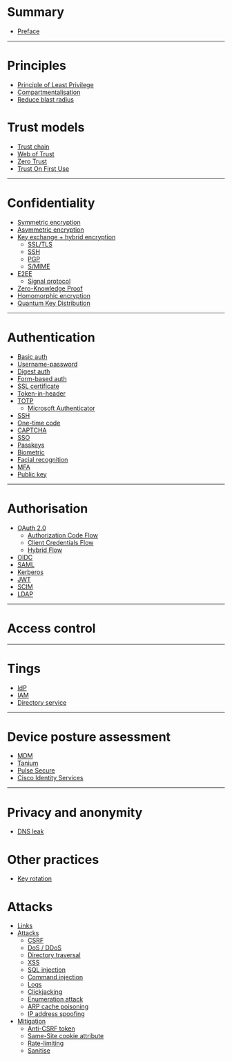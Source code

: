 # Summary

- [Preface](./preface.md)

---

# Principles

- [Principle of Least Privilege]()
- [Compartmentalisation]()
- [Reduce blast radius](./reduce-blast-radius.md)

# Trust models

- [Trust chain]()
- [Web of Trust]()
- [Zero Trust](./trust-models/zero-trust.md)
- [Trust On First Use]()

---

# Confidentiality

- [Symmetric encryption]()
- [Asymmetric encryption]()
- [Key exchange + hybrid encryption]()
  - [SSL/TLS](./confidentiality/ssl-tls.md)
  - [SSH]()
  - [PGP](./confidentiality/pgp.md)
  - [S/MIME]()
- [E2EE]()
  - [Signal protocol]()
- [Zero-Knowledge Proof]()
- [Homomorphic encryption]()
- [Quantum Key Distribution]()

---

# Authentication

- [Basic auth](./authentication/basic-auth.md)
- [Username-password]()
- [Digest auth]()
- [Form-based auth]()
- [SSL certificate]()
- [Token-in-header]()
- [TOTP](./authentication/totp.md)
  - [Microsoft Authenticator]()
- [SSH]()
- [One-time code]()
- [CAPTCHA]()
- [SSO]()
- [Passkeys](./authentication/passkeys.md)
- [Biometric]()
- [Facial recognition]()
- [MFA]()
- [Public key]()

---

# Authorisation

- [OAuth 2.0](./authorisation/oauth2-0.md)
  - [Authorization Code Flow](./oauth2-0/authorization-code-flow.md)
  - [Client Credentials Flow]()
  - [Hybrid Flow]()
- [OIDC](./authorisation/oidc.md)
- [SAML](./authorisation/saml.md)
- [Kerberos]()
- [JWT]()
- [SCIM]()
- [LDAP]()

---

# Access control

---

# Tings

- [IdP](./idp.md)
- [IAM](./iam.md)
- [Directory service](./directory-service.md)

---

# Device posture assessment

- [MDM]()
- [Tanium]()
- [Pulse Secure]()
- [Cisco Identity Services]()

---

# Privacy and anonymity

- [DNS leak]()

# Other practices

- [Key rotation](./key-rotation.md)

# Attacks

- [Links](./links.md)
- [Attacks]()
    - [CSRF](./csrf.md)
    - [DoS / DDoS](./dos-ddos.md)
    - [Directory traversal](./directory-traversal.md)
    - [XSS]()
    - [SQL injection]()
    - [Command injection]()
    - [Logs]()
    - [Clickjacking]()
    - [Enumeration attack]()
    - [ARP cache poisoning](./arp-cache-poisoning.md)
    - [IP address spoofing](./ip-address-spoofing.md)
- [Mitigation](./mitigation.md)
    - [Anti-CSRF token](./mitigation/anti-csrf-token.md)
    - [Same-Site cookie attribute](./mitigation/same-site-cookie-attribute.md)
    - [Rate-limiting]()
    - [Sanitise]()

